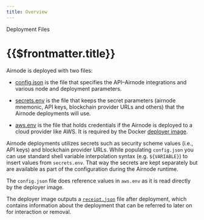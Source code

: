 ```yaml
---
title: Overview
---
```


<TitleSpan>Deployment Files</TitleSpan>

# {{$frontmatter.title}}

<VersionWarning/> Airnode is deployed with two files:

- [config.json](./config-json.md) is the file that specifies the API–Airnode integrations and various node and deployment parameters.

- [secrets.env](./secrets-env.md) is the file that keeps the secret parameters (airnode mnemonic, API keys, blockchain provider URLs and others) that the Airnode deployments will use.

- [aws.env](./aws-env.md) is the file that holds credentials if the Airnode is deployed to a cloud provider like AWS. It is required by the Docker [deployer image](../../grp-providers/docker/deployer-image.md).

Airnode deployments utilizes secrets such as security scheme values (i.e., API keys) and blockchain provider URLs. While populating `config.json` you can use standard shell variable interpolation syntax (e.g. `${VARIABLE}`) to insert values from `secrets.env`. That way the secrets are kept separately but are available as part of the configuration during the Airnode runtime.

The `config.json` file does reference values in `aws.env` as it is read directly by the deployer image.

The deployer image outputs a [`receipt.json`](receipt-json.md) file after deployment, which contains information about the deployment that can be referred to later on for interaction or removal.
